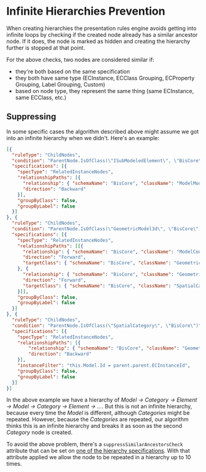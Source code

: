 # Infinite Hierarchies Prevention

When creating hierarchies the presentation rules engine avoids getting into infinite loops by checking if the created node already has a similar ancestor node. If it does, the node is marked as hidden and creating the hierarchy further is stopped at that point.

For the above checks, two nodes are considered similar if:

- they're both based on the same specification
- they both have same type (ECInstance, ECClass Grouping, ECProperty Grouping, Label Grouping, Custom)
- based on node type, they represent the same thing (same ECInstance, same ECClass, etc.)

## Suppressing

In some specific cases the algorithm described above might assume we got into an infinite hierarchy when we didn't. Here's an example:

```JSON
[{
  "ruleType": "ChildNodes",
  "condition": "ParentNode.IsOfClass(\"ISubModeledElement\", \"BisCore\")",
  "specifications": [{
    "specType": "RelatedInstanceNodes",
    "relationshipPaths": [{
      "relationship": { "schemaName": "BisCore", "className": "ModelModelsElement" },
      "direction": "Backward"
    }],
    "groupByClass": false,
    "groupByLabel": false
  }]
}, {
  "ruleType": "ChildNodes",
  "condition": "ParentNode.IsOfClass(\"GeometricModel3d\", \"BisCore\")",
  "specifications": [{
    "specType": "RelatedInstanceNodes",
    "relationshipPaths": [[{
      "relationship": { "schemaName": "BisCore", "className": "ModelContainsElements" },
      "direction": "Forward",
      "targetClass": { "schemaName": "BisCore", "className": "GeometricElement3d" }
    }, {
      "relationship": { "schemaName": "BisCore", "className": "GeometricElement3dIsInCategory" },
      "direction": "Forward",
      "targetClass": { "schemaName": "BisCore", "className": "SpatialCategory" }
    }]],
    "groupByClass": false,
    "groupByLabel": false
  }]
}, {
  "ruleType": "ChildNodes",
  "condition": "ParentNode.IsOfClass(\"SpatialCategory\", \"BisCore\")",
  "specifications": [{
    "specType": "RelatedInstanceNodes",
    "relationshipPaths": [{
        "relationship": { "schemaName": "BisCore", "className": "GeometricElement3dIsInCategory" },
        "direction": "Backward"
    }],
    "instanceFilter": "this.Model.Id = parent.parent.ECInstanceId",
    "groupByClass": false,
    "groupByLabel": false
  }]
}]
```

In the above example we have a hierarchy of *Model -> Category -> Element -> Model -> Category -> Element -> ...*. But this is not an infinite hierarchy, because every time the *Model* is different, although *Categories* might be repeated. However, because the *Categories* are repeated, our algorithm thinks this is an infinite hierarchy and breaks it as soon as the second *Category* node is created.

To avoid the above problem, there's a `suppressSimilarAncestorsCheck` attribute that can be set on [one of the hierarchy specifications](./ChildNodeRule.md#attribute-specifications). With that attribute applied we allow the node to be repeated in a hierarchy up to 10 times.
